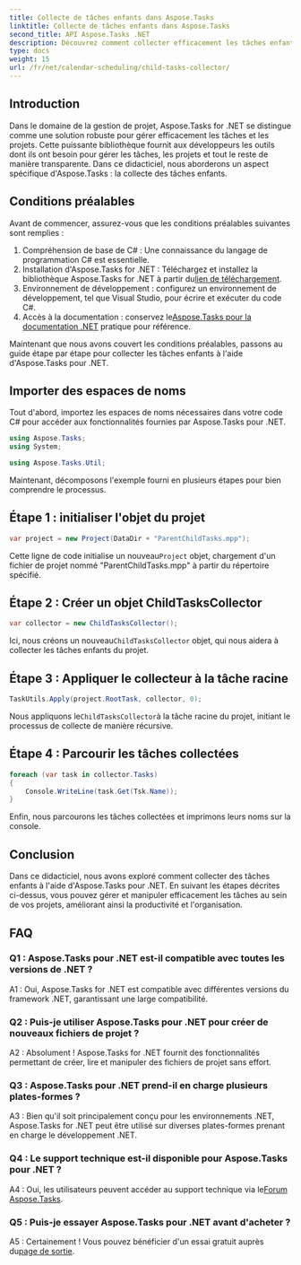 ```yaml
---
title: Collecte de tâches enfants dans Aspose.Tasks
linktitle: Collecte de tâches enfants dans Aspose.Tasks
second_title: API Aspose.Tasks .NET
description: Découvrez comment collecter efficacement les tâches enfants à l'aide d'Aspose.Tasks pour .NET. Améliorez la gestion de projet dans vos applications .NET.
type: docs
weight: 15
url: /fr/net/calendar-scheduling/child-tasks-collector/
---
```

## Introduction

Dans le domaine de la gestion de projet, Aspose.Tasks for .NET se distingue comme une solution robuste pour gérer efficacement les tâches et les projets. Cette puissante bibliothèque fournit aux développeurs les outils dont ils ont besoin pour gérer les tâches, les projets et tout le reste de manière transparente. Dans ce didacticiel, nous aborderons un aspect spécifique d'Aspose.Tasks : la collecte des tâches enfants.

## Conditions préalables

Avant de commencer, assurez-vous que les conditions préalables suivantes sont remplies :

1. Compréhension de base de C# : Une connaissance du langage de programmation C# est essentielle.
2.  Installation d'Aspose.Tasks for .NET : Téléchargez et installez la bibliothèque Aspose.Tasks for .NET à partir du[lien de téléchargement](https://releases.aspose.com/tasks/net/).
3. Environnement de développement : configurez un environnement de développement, tel que Visual Studio, pour écrire et exécuter du code C#.
4.  Accès à la documentation : conservez le[Aspose.Tasks pour la documentation .NET](https://reference.aspose.com/tasks/net/) pratique pour référence.

Maintenant que nous avons couvert les conditions préalables, passons au guide étape par étape pour collecter les tâches enfants à l'aide d'Aspose.Tasks pour .NET.

## Importer des espaces de noms

Tout d'abord, importez les espaces de noms nécessaires dans votre code C# pour accéder aux fonctionnalités fournies par Aspose.Tasks pour .NET.

```csharp
using Aspose.Tasks;
using System;

using Aspose.Tasks.Util;

```

Maintenant, décomposons l'exemple fourni en plusieurs étapes pour bien comprendre le processus.

## Étape 1 : initialiser l'objet du projet

```csharp
var project = new Project(DataDir + "ParentChildTasks.mpp");
```

 Cette ligne de code initialise un nouveau`Project` objet, chargement d'un fichier de projet nommé "ParentChildTasks.mpp" à partir du répertoire spécifié.

## Étape 2 : Créer un objet ChildTasksCollector

```csharp
var collector = new ChildTasksCollector();
```

 Ici, nous créons un nouveau`ChildTasksCollector` objet, qui nous aidera à collecter les tâches enfants du projet.

## Étape 3 : Appliquer le collecteur à la tâche racine

```csharp
TaskUtils.Apply(project.RootTask, collector, 0);
```

 Nous appliquons le`ChildTasksCollector`à la tâche racine du projet, initiant le processus de collecte de manière récursive.

## Étape 4 : Parcourir les tâches collectées

```csharp
foreach (var task in collector.Tasks)
{
    Console.WriteLine(task.Get(Tsk.Name));
}
```

Enfin, nous parcourons les tâches collectées et imprimons leurs noms sur la console.

## Conclusion

Dans ce didacticiel, nous avons exploré comment collecter des tâches enfants à l'aide d'Aspose.Tasks pour .NET. En suivant les étapes décrites ci-dessus, vous pouvez gérer et manipuler efficacement les tâches au sein de vos projets, améliorant ainsi la productivité et l'organisation.

## FAQ

### Q1 : Aspose.Tasks pour .NET est-il compatible avec toutes les versions de .NET ?

A1 : Oui, Aspose.Tasks for .NET est compatible avec différentes versions du framework .NET, garantissant une large compatibilité.

### Q2 : Puis-je utiliser Aspose.Tasks pour .NET pour créer de nouveaux fichiers de projet ?

A2 : Absolument ! Aspose.Tasks for .NET fournit des fonctionnalités permettant de créer, lire et manipuler des fichiers de projet sans effort.

### Q3 : Aspose.Tasks pour .NET prend-il en charge plusieurs plates-formes ?

A3 : Bien qu'il soit principalement conçu pour les environnements .NET, Aspose.Tasks for .NET peut être utilisé sur diverses plates-formes prenant en charge le développement .NET.

### Q4 : Le support technique est-il disponible pour Aspose.Tasks pour .NET ?

 A4 : Oui, les utilisateurs peuvent accéder au support technique via le[Forum Aspose.Tasks](https://forum.aspose.com/c/tasks/15).

### Q5 : Puis-je essayer Aspose.Tasks pour .NET avant d'acheter ?

 A5 : Certainement ! Vous pouvez bénéficier d'un essai gratuit auprès du[page de sortie](https://releases.aspose.com/).